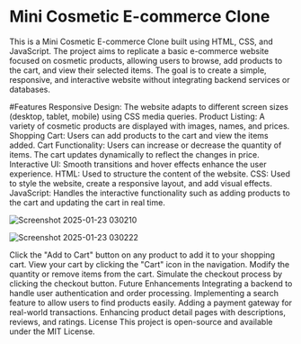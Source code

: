 # Mini Cosmetic E-commerce Clone
This is a Mini Cosmetic E-commerce Clone built using HTML, CSS, and JavaScript. The project aims to replicate a basic e-commerce website focused on cosmetic products, allowing users to browse, add products to the cart, and view their selected items. The goal is to create a simple, responsive, and interactive website without integrating backend services or databases.

#Features
Responsive Design: The website adapts to different screen sizes (desktop, tablet, mobile) using CSS media queries.
Product Listing: A variety of cosmetic products are displayed with images, names, and prices.
Shopping Cart: Users can add products to the cart and view the items added.
Cart Functionality:
Users can increase or decrease the quantity of items.
The cart updates dynamically to reflect the changes in price.
Interactive UI: Smooth transitions and hover effects enhance the user experience.
HTML: Used to structure the content of the website.
CSS: Used to style the website, create a responsive layout, and add visual effects.
JavaScript: Handles the interactive functionality such as adding products to the cart and updating the cart in real time.


![Screenshot 2025-01-23 030210](https://github.com/user-attachments/assets/c00cc2c9-4bc9-4e51-aaf0-c8aaf6a64d55)




![Screenshot 2025-01-23 030222](https://github.com/user-attachments/assets/d18a028e-1633-46f8-81dc-ffd200856ec8)








Click the "Add to Cart" button on any product to add it to your shopping cart.
View your cart by clicking the "Cart" icon in the navigation.
Modify the quantity or remove items from the cart.
Simulate the checkout process by clicking the checkout button.
Future Enhancements
Integrating a backend to handle user authentication and order processing.
Implementing a search feature to allow users to find products easily.
Adding a payment gateway for real-world transactions.
Enhancing product detail pages with descriptions, reviews, and ratings.
License
This project is open-source and available under the MIT License.
